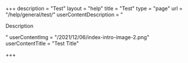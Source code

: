 +++
description = "Test"
layout = "help"
title = "Test"
type = "page"
url = "/help/general/test/"
userContentDescription = "<p>Description</p>"
userContentImg = "/2021/12/06/index-intro-image-2.png"
userContentTitle = "Test Title"

+++
